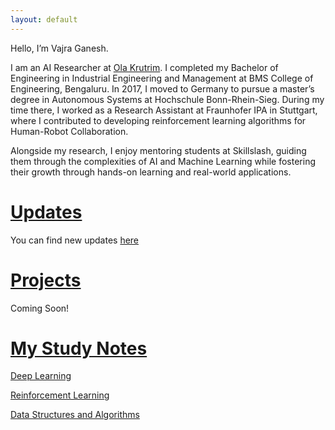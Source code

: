 ```yaml
---
layout: default
---
```


Hello, I’m Vajra Ganesh.

I am an AI Researcher at [Ola Krutrim](https://www.olakrutrim.com/). I completed my Bachelor of Engineering in Industrial Engineering and Management at BMS College of Engineering, Bengaluru. In 2017, I moved to Germany to pursue a master’s degree in Autonomous Systems at Hochschule Bonn-Rhein-Sieg. During my time there, I worked as a Research Assistant at Fraunhofer IPA in Stuttgart, where I contributed to developing reinforcement learning algorithms for Human-Robot Collaboration.

Alongside my research, I enjoy mentoring students at Skillslash, guiding them through the complexities of AI and Machine Learning while fostering their growth through hands-on learning and real-world applications.

<!-- You can find my blogs [here](./blog/) -->


# <u>Updates</u>

You can find new updates [here](./blog/)

# <u>Projects</u>
Coming Soon!

# <u>My Study Notes</u>

[Deep Learning](/deep-learning)

[Reinforcement Learning](/rl)

[Data Structures and Algorithms](/dsa)

